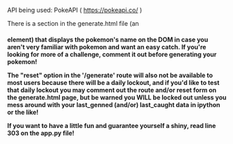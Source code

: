API being used:
PokeAPI ( https://pokeapi.co/ )

There is a section in the generate.html file (an <h4> element) that displays the pokemon's name on the DOM in case you aren't very familiar with pokemon and want an easy catch. If you're looking for more of a challenge, comment it out before generating your pokemon!

The "reset" option in the '/generate' route will also not be available to most users because there will be a daily lockout, and if you'd like to test that daily lockout you may comment out the route and/or reset form on the generate.html page, but be warned you WILL be locked out unless you mess around with your last_genned (and/or) last_caught data in ipython or the like!

If you want to have a little fun and guarantee yourself a shiny, read line 303 on the app.py file!